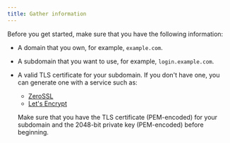 ```yaml
---
title: Gather information
---
```

Before you get started, make sure that you have the following information:

* A domain that you own, for example, `example.com`.
* A subdomain that you want to use, for example, `login.example.com`. 
* A valid TLS certificate for your subdomain. If you don't have one, you can generate one with a service such as:
    - [ZeroSSL](https://zerossl.com/)
    - [Let's Encrypt](https://letsencrypt.org/)

    Make sure that you have the TLS certificate (PEM-encoded) for your subdomain and the 2048-bit private key (PEM-encoded) before beginning.

<NextSectionLink/>